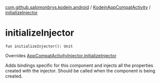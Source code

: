 [com.github.salomonbrys.kodein.android](../index.md) / [KodeinAppCompatActivity](index.md) / [initializeInjector](.)

# initializeInjector

`fun initializeInjector(): Unit`

Overrides [AppCompatActivityInjector.initializeInjector](../-app-compat-activity-injector/initialize-injector.md)

Adds bindings specific for this component and injects all the properties created with the injector.
Should be called when the component is being created.

